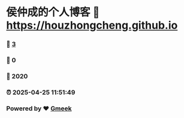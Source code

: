 # 侯仲成的个人博客 :link: https://houzhongcheng.github.io 
### :page_facing_up: [3](https://houzhongcheng.github.io/tag.html) 
### :speech_balloon: 0 
### :hibiscus: 2020 
### :alarm_clock: 2025-04-25 11:51:49 
### Powered by :heart: [Gmeek](https://github.com/Meekdai/Gmeek)
